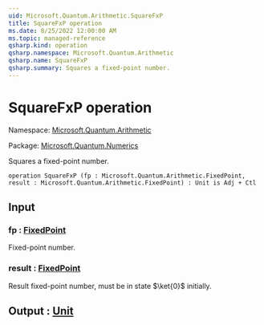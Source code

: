 ```yaml
---
uid: Microsoft.Quantum.Arithmetic.SquareFxP
title: SquareFxP operation
ms.date: 8/25/2022 12:00:00 AM
ms.topic: managed-reference
qsharp.kind: operation
qsharp.namespace: Microsoft.Quantum.Arithmetic
qsharp.name: SquareFxP
qsharp.summary: Squares a fixed-point number.
---
```


# SquareFxP operation

Namespace: [Microsoft.Quantum.Arithmetic](xref:Microsoft.Quantum.Arithmetic)

Package: [Microsoft.Quantum.Numerics](https://nuget.org/packages/Microsoft.Quantum.Numerics)


Squares a fixed-point number.

```qsharp
operation SquareFxP (fp : Microsoft.Quantum.Arithmetic.FixedPoint, result : Microsoft.Quantum.Arithmetic.FixedPoint) : Unit is Adj + Ctl
```


## Input

### fp : [FixedPoint](xref:Microsoft.Quantum.Arithmetic.FixedPoint)

Fixed-point number.


### result : [FixedPoint](xref:Microsoft.Quantum.Arithmetic.FixedPoint)

Result fixed-point number,must be in state $\ket{0}$ initially.



## Output : [Unit](xref:microsoft.quantum.qsharp.valueliterals#unit-literal)

